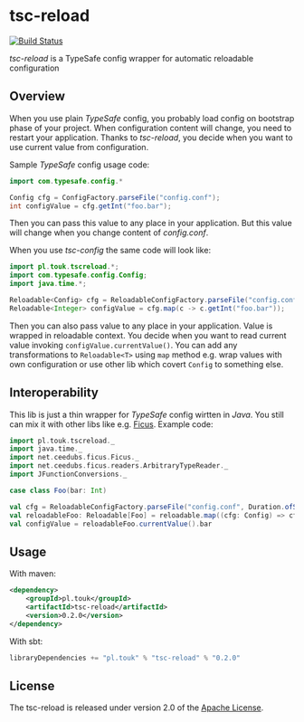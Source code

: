 # tsc-reload

[![Build Status](https://travis-ci.org/TouK/tsc-reload.svg)](https://travis-ci.org/TouK/tsc-reload)

*tsc-reload* is a TypeSafe config wrapper for automatic reloadable configuration

## Overview

When you use plain *TypeSafe* config, you probably load config on bootstrap phase of your project. When configuration content will change, you need to restart your application. Thanks to *tsc-reload*, you decide when you want to use current value from configuration.

Sample *TypeSafe* config usage code:
```java
import com.typesafe.config.*

Config cfg = ConfigFactory.parseFile("config.conf");
int configValue = cfg.getInt("foo.bar");
```

Then you can pass this value to any place in your application. But this value will change when you change content of *config.conf*.

When you use *tsc-config* the same code will look like:
```java
import pl.touk.tscreload.*;
import com.typesafe.config.Config;
import java.time.*;

Reloadable<Config> cfg = ReloadableConfigFactory.parseFile("config.conf", Duration.ofSeconds(30));
Reloadable<Integer> configValue = cfg.map(c -> c.getInt("foo.bar"));
```
Then you can also pass value to any place in your application. Value is wrapped in reloadable context. You decide when you want to read current value invoking `configValue.currentValue()`. You can add any transformations to `Reloadable<T>` using `map` method e.g. wrap values with own configuration or use other lib which covert `Config` to something else.

## Interoperability

This lib is just a thin wrapper for *TypeSafe* config wirtten in *Java*. You still can mix it with other libs like e.g. [Ficus](https://github.com/ceedubs/ficus). Example code:
```scala
import pl.touk.tscreload._
import java.time._
import net.ceedubs.ficus.Ficus._
import net.ceedubs.ficus.readers.ArbitraryTypeReader._
import JFunctionConversions._

case class Foo(bar: Int)

val cfg = ReloadableConfigFactory.parseFile("config.conf", Duration.ofSeconds(30))
val reloadableFoo: Reloadable[Foo] = reloadable.map((cfg: Config) => cfg.as[Foo]("foo"))
val configValue = reloadableFoo.currentValue().bar
```

## Usage

With maven:

```xml
<dependency>
    <groupId>pl.touk</groupId>
    <artifactId>tsc-reload</artifactId>
    <version>0.2.0</version>
</dependency>
```

With sbt:

```sbt
libraryDependencies += "pl.touk" % "tsc-reload" % "0.2.0"
```

## License

The tsc-reload is released under version 2.0 of the [Apache License](http://www.apache.org/licenses/LICENSE-2.0).
